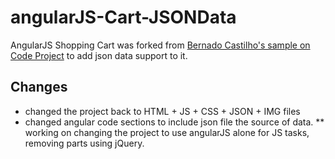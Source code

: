 # angularJS-Cart-JSONData

AngularJS Shopping Cart was forked from  [Bernado Castilho's sample
on Code Project](http://www.codeproject.com/Articles/576246/A-Shopping-Cart-Application-Built-with-AngularJS) to add
json data support to it.

Changes
-------
* changed the project back to HTML + JS + CSS + JSON + IMG files 
* changed angular code sections to include json file  the source of data.
** working on changing the project to use angularJS alone for JS tasks, removing parts using jQuery.
